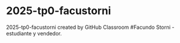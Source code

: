 # 2025-tp0-facustorni
2025-tp0-facustorni created by GitHub Classroom
#Facundo Storni - estudiante y vendedor.
